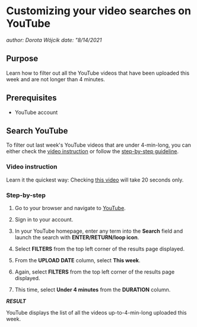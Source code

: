 # Customizing your video searches on YouTube

*author: Dorota Wójcik
date: "8/14/2021*

## Purpose

Learn how to filter out all the YouTube videos that have been uploaded this week and are not longer
than 4 minutes.

## Prerequisites

* YouTube account

## Search YouTube

To filter out last week's YouTube videos that are under 4-min-long, you can either check the [video instruction](#video-instruction) or follow the [step-by-step guideline](#step-by-step).

### Video instruction

Learn it the quickest way: Checking [this video](https://user-images.githubusercontent.com/63733226/129234494-935af5d9-bc01-476b-97d0-99d56747f7b1.mp4) will take 20 seconds only.

### Step-by-step

1. Go to your browser and navigate to [YouTube](https://www.youtube.com/).

2. Sign in to your account.

3. In your YouTube homepage, enter any term into the **Search** field and launch the search with **ENTER/RETURN/loop icon**.

4. Select **FILTERS** from the top left corner of the results page displayed.

5. From the **UPLOAD DATE** column, select **This week**.

6. Again, select **FILTERS** from the top left corner of the results page displayed.

7. This time, select **Under 4 minutes** from the **DURATION** column.

***RESULT***

YouTube displays the list of all the videos up-to-4-min-long uploaded this week.
